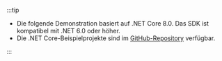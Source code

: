:::tip

- Die folgende Demonstration basiert auf .NET Core 8.0. Das SDK ist kompatibel mit .NET 6.0 oder höher.
- Die .NET Core-Beispielprojekte sind im [GitHub-Repository](https://github.com/logto-io/csharp) verfügbar.

:::
